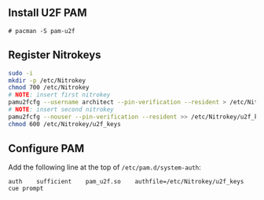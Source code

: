 
## Install U2F PAM

```
# pacman -S pam-u2f
```

## Register Nitrokeys

```bash
sudo -i
mkdir -p /etc/Nitrokey
chmod 700 /etc/Nitrokey
# NOTE: insert first nitrokey
pamu2fcfg --username architect --pin-verification --resident > /etc/Nitrokey/u2f_keys
# NOTE: insert second nitrokey
pamu2fcfg --nouser --pin-verification --resident >> /etc/Nitrokey/u2f_keys
chmod 600 /etc/Nitrokey/u2f_keys
```

## Configure PAM

Add the following line at the top of `/etc/pam.d/system-auth`:

```
auth    sufficient    pam_u2f.so    authfile=/etc/Nitrokey/u2f_keys cue prompt
```
